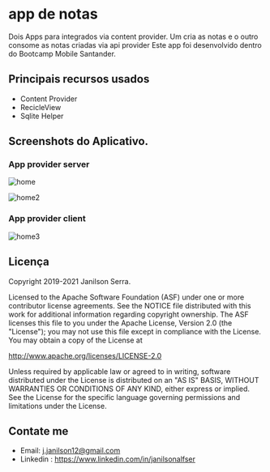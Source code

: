 # app de notas
Dois Apps para integrados via content provider. Um cria as notas e o outro consome as notas criadas via api provider
Este app foi desenvolvido dentro do Bootcamp Mobile Santander.

## Principais recursos usados

 - Content Provider
 - RecicleView
 - Sqlite Helper

## Screenshots do Aplicativo.

### App provider server
![home](./screenshots/screen_1.jpg)

![home2](./screenshots/screen_2.jpg)


### App provider client
![home3](./screenshots/screen_3.jpg)

## Licença

Copyright 2019-2021 Janilson Serra.

Licensed to the Apache Software Foundation (ASF) under one or more contributor
license agreements.  See the NOTICE file distributed with this work for
additional information regarding copyright ownership.  The ASF licenses this
file to you under the Apache License, Version 2.0 (the "License"); you may not
use this file except in compliance with the License.  You may obtain a copy of
the License at

http://www.apache.org/licenses/LICENSE-2.0

Unless required by applicable law or agreed to in writing, software
distributed under the License is distributed on an "AS IS" BASIS, WITHOUT
WARRANTIES OR CONDITIONS OF ANY KIND, either express or implied.  See the
License for the specific language governing permissions and limitations under
the License.

## Contate me

- Email: j.janilson12@gmail.com
- Linkedin : https://www.linkedin.com/in/janilsonalfser